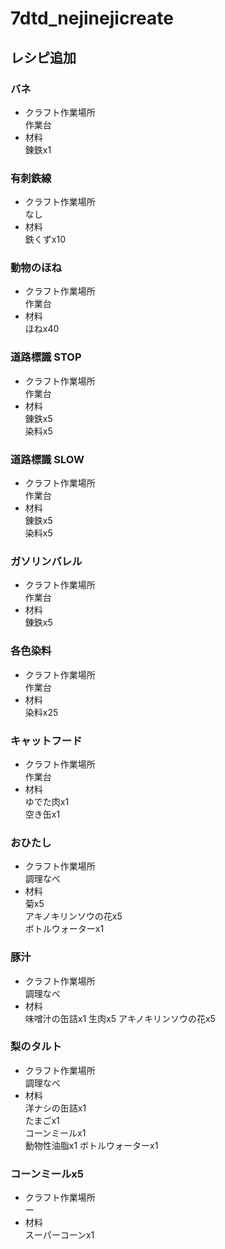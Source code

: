 # 7dtd_nejinejicreate

## レシピ追加

### バネ
- クラフト作業場所  
作業台
- 材料  
  錬鉄x1

### 有刺鉄線
- クラフト作業場所  
なし
- 材料  
鉄くずx10

### 動物のほね
- クラフト作業場所    
作業台
- 材料  
ほねx40

### 道路標識 STOP
- クラフト作業場所    
作業台
- 材料  
錬鉄x5  
染料x5

### 道路標識 SLOW
- クラフト作業場所    
作業台
- 材料  
錬鉄x5  
染料x5


### ガソリンバレル
- クラフト作業場所    
作業台
- 材料  
錬鉄x5

### 各色染料
- クラフト作業場所    
作業台
- 材料  
染料x25

### キャットフード
- クラフト作業場所    
作業台
- 材料  
ゆでた肉x1  
空き缶x1


### おひたし
- クラフト作業場所    
調理なべ  
- 材料  
菊x5  
アキノキリンソウの花x5  
ボトルウォーターx1  

### 豚汁
- クラフト作業場所    
調理なべ  
- 材料  
味噌汁の缶詰x1
生肉x5
アキノキリンソウの花x5  

### 梨のタルト
- クラフト作業場所  
調理なべ  
- 材料  
洋ナシの缶詰x1  
たまごx1  
コーンミールx1  
動物性油脂x1 
ボトルウォーターx1  

### コーンミールx5
- クラフト作業場所  
ー  
- 材料  
スーパーコーンx1  


